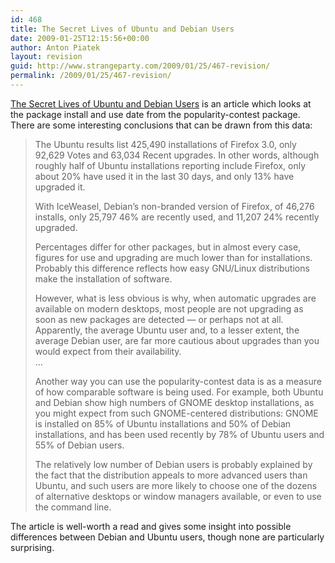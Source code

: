 ```yaml
---
id: 468
title: The Secret Lives of Ubuntu and Debian Users
date: 2009-01-25T12:15:56+00:00
author: Anton Piatek
layout: revision
guid: http://www.strangeparty.com/2009/01/25/467-revision/
permalink: /2009/01/25/467-revision/
---
```

[The Secret Lives of Ubuntu and Debian Users](http://itmanagement.earthweb.com/osrc/article.php/3796126/The-Secret-Lives-of-Ubuntu-and-Debian-Users.htm) is an article which looks at the package install and use date from the popularity-contest package. There are some interesting conclusions that can be drawn from this data:[  
](http://itmanagement.earthweb.com/osrc/article.php/3796126/The-Secret-Lives-of-Ubuntu-and-Debian-Users.htm) 

> The Ubuntu results list 425,490 installations of Firefox 3.0, only 92,629 Votes and 63,034 Recent upgrades. In other words, although roughly half of Ubuntu installations reporting include Firefox, only about 20% have used it in the last 30 days, and only 13% have upgraded it.
> 
> With IceWeasel, Debian&#8217;s non-branded version of Firefox, of 46,276 installs, only 25,797 46% are recently used, and 11,207 24% recently upgraded.
> 
> Percentages differ for other packages, but in almost every case, figures for use and upgrading are much lower than for installations. Probably this difference reflects how easy GNU/Linux distributions make the installation of software.
> 
> However, what is less obvious is why, when automatic upgrades are available on modern desktops, most people are not upgrading as soon as new packages are detected &#8212; or perhaps not at all. Apparently, the average Ubuntu user and, to a lesser extent, the average Debian user, are far more cautious about upgrades than you would expect from their availability.  
> &#8230;
> 
> Another way you can use the popularity-contest data is as a measure of how comparable software is being used. For example, both Ubuntu and Debian show high numbers of GNOME desktop installations, as you might expect from such GNOME-centered distributions: GNOME is installed on 85% of Ubuntu installations and 50% of Debian installations, and has been used recently by 78% of Ubuntu users and 55% of Debian users.
> 
> The relatively low number of Debian users is probably explained by the fact that the distribution appeals to more advanced users than Ubuntu, and such users are more likely to choose one of the dozens of alternative desktops or window managers available, or even to use the command line.

The article is well-worth a read and gives some insight into possible differences between Debian and Ubuntu users, though none are particularly surprising.